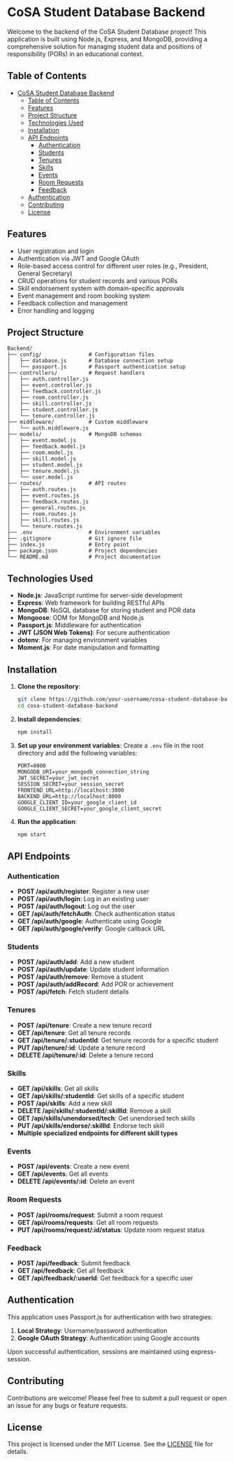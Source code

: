 # CoSA Student Database Backend

Welcome to the backend of the CoSA Student Database project! This application is built using Node.js, Express, and MongoDB, providing a comprehensive solution for managing student data and positions of responsibility (PORs) in an educational context.

## Table of Contents
- [CoSA Student Database Backend](#cosa-student-database-backend)
  - [Table of Contents](#table-of-contents)
  - [Features](#features)
  - [Project Structure](#project-structure)
  - [Technologies Used](#technologies-used)
  - [Installation](#installation)
  - [API Endpoints](#api-endpoints)
    - [Authentication](#authentication)
    - [Students](#students)
    - [Tenures](#tenures)
    - [Skills](#skills)
    - [Events](#events)
    - [Room Requests](#room-requests)
    - [Feedback](#feedback)
  - [Authentication](#authentication-1)
  - [Contributing](#contributing)
  - [License](#license)

## Features
- User registration and login
- Authentication via JWT and Google OAuth
- Role-based access control for different user roles (e.g., President, General Secretary)
- CRUD operations for student records and various PORs
- Skill endorsement system with domain-specific approvals
- Event management and room booking system
- Feedback collection and management
- Error handling and logging

## Project Structure
```
Backend/
├── config/               # Configuration files
│   ├── database.js       # Database connection setup
│   └── passport.js       # Passport authentication setup
├── controllers/          # Request handlers
│   ├── auth.controller.js
│   ├── event.controller.js
│   ├── feedback.controller.js
│   ├── room.controller.js
│   ├── skill.controller.js
│   ├── student.controller.js
│   └── tenure.controller.js
├── middleware/           # Custom middleware
│   └── auth.middleware.js
├── models/               # MongoDB schemas
│   ├── event.model.js
│   ├── feedback.model.js
│   ├── room.model.js
│   ├── skill.model.js
│   ├── student.model.js
│   ├── tenure.model.js
│   └── user.model.js
├── routes/               # API routes
│   ├── auth.routes.js
│   ├── event.routes.js
│   ├── feedback.routes.js
│   ├── general.routes.js
│   ├── room.routes.js
│   ├── skill.routes.js
│   └── tenure.routes.js
├── .env                  # Environment variables
├── .gitignore            # Git ignore file
├── index.js              # Entry point
├── package.json          # Project dependencies
└── README.md             # Project documentation
```

## Technologies Used
- **Node.js**: JavaScript runtime for server-side development
- **Express**: Web framework for building RESTful APIs
- **MongoDB**: NoSQL database for storing student and POR data
- **Mongoose**: ODM for MongoDB and Node.js
- **Passport.js**: Middleware for authentication
- **JWT (JSON Web Tokens)**: For secure authentication
- **dotenv**: For managing environment variables
- **Moment.js**: For date manipulation and formatting

## Installation
1. **Clone the repository**:
   ```bash
   git clone https://github.com/your-username/cosa-student-database-backend.git
   cd cosa-student-database-backend
   ```

2. **Install dependencies**:
   ```bash
   npm install
   ```

3. **Set up your environment variables**:
   Create a `.env` file in the root directory and add the following variables:
   ```plaintext
   PORT=8000
   MONGODB_URI=your_mongodb_connection_string
   JWT_SECRET=your_jwt_secret
   SESSION_SECRET=your_session_secret
   FRONTEND_URL=http://localhost:3000
   BACKEND_URL=http://localhost:8000
   GOOGLE_CLIENT_ID=your_google_client_id
   GOOGLE_CLIENT_SECRET=your_google_client_secret
   ```

4. **Run the application**:
   ```bash
   npm start
   ```

## API Endpoints

### Authentication
- **POST /api/auth/register**: Register a new user
- **POST /api/auth/login**: Log in an existing user
- **POST /api/auth/logout**: Log out the user
- **GET /api/auth/fetchAuth**: Check authentication status
- **GET /api/auth/google**: Authenticate using Google
- **GET /api/auth/google/verify**: Google callback URL

### Students
- **POST /api/auth/add**: Add a new student
- **POST /api/auth/update**: Update student information
- **POST /api/auth/remove**: Remove a student
- **POST /api/auth/addRecord**: Add POR or achievement
- **POST /api/fetch**: Fetch student details

### Tenures
- **POST /api/tenure**: Create a new tenure record
- **GET /api/tenure**: Get all tenure records
- **GET /api/tenure/:studentId**: Get tenure records for a specific student
- **PUT /api/tenure/:id**: Update a tenure record
- **DELETE /api/tenure/:id**: Delete a tenure record

### Skills
- **GET /api/skills**: Get all skills
- **GET /api/skills/:studentId**: Get skills of a specific student
- **POST /api/skills**: Add a new skill
- **DELETE /api/skills/:studentId/:skillId**: Remove a skill
- **GET /api/skills/unendorsed/tech**: Get unendorsed tech skills
- **PUT /api/skills/endorse/:skillId**: Endorse tech skill
- **Multiple specialized endpoints for different skill types**

### Events
- **POST /api/events**: Create a new event
- **GET /api/events**: Get all events
- **DELETE /api/events/:id**: Delete an event

### Room Requests
- **POST /api/rooms/request**: Submit a room request
- **GET /api/rooms/requests**: Get all room requests
- **PUT /api/rooms/request/:id/status**: Update room request status

### Feedback
- **POST /api/feedback**: Submit feedback
- **GET /api/feedback**: Get all feedback
- **GET /api/feedback/:userId**: Get feedback for a specific user

## Authentication
This application uses Passport.js for authentication with two strategies:
1. **Local Strategy**: Username/password authentication
2. **Google OAuth Strategy**: Authentication using Google accounts

Upon successful authentication, sessions are maintained using express-session.

## Contributing
Contributions are welcome! Please feel free to submit a pull request or open an issue for any bugs or feature requests.

## License
This project is licensed under the MIT License. See the [LICENSE](LICENSE) file for details.

